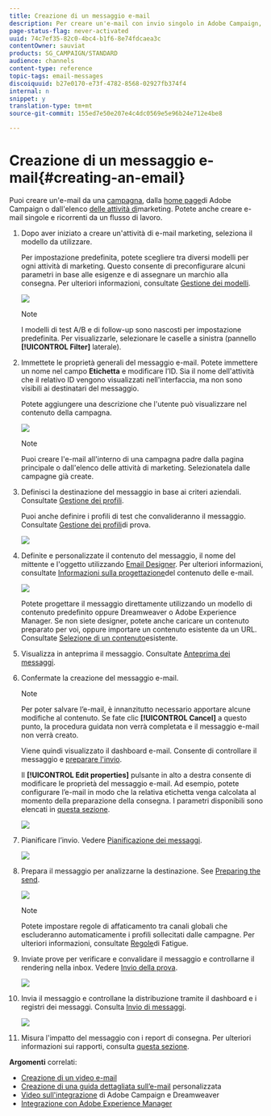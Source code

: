 ```yaml
---
title: Creazione di un messaggio e-mail
description: Per creare un'e-mail con invio singolo in Adobe Campaign, procedi come indicato di seguito.
page-status-flag: never-activated
uuid: 74c7ef35-82c0-4bc4-b1f6-8e74fdcaea3c
contentOwner: sauviat
products: SG_CAMPAIGN/STANDARD
audience: channels
content-type: reference
topic-tags: email-messages
discoiquuid: b27e0170-e73f-4782-8568-02927fb374f4
internal: n
snippet: y
translation-type: tm+mt
source-git-commit: 155ed7e50e207e4c4dc0569e5e96b24e712e4be8

---
```



# Creazione di un messaggio e-mail{#creating-an-email}

Puoi creare un&#39;e-mail da una [campagna](../../start/using/marketing-activities.md#creating-a-marketing-activity), dalla [home page](../../start/using/interface-description.md#home-page)di Adobe Campaign o dall&#39;elenco [delle attività di](../../start/using/marketing-activities.md#about-marketing-activities)marketing. Potete anche creare e-mail singole e ricorrenti da un flusso di lavoro.

1. Dopo aver iniziato a creare un&#39;attività di e-mail marketing, seleziona il modello da utilizzare.

   Per impostazione predefinita, potete scegliere tra diversi modelli per ogni attività di marketing. Questo consente di preconfigurare alcuni parametri in base alle esigenze e di assegnare un marchio alla consegna. Per ulteriori informazioni, consultate [Gestione dei modelli](../../start/using/marketing-activity-templates.md).

   ![](assets/email_creation_1.png)

   >[!NOTE]
   >
   >I modelli di test A/B e di follow-up sono nascosti per impostazione predefinita. Per visualizzarle, selezionare le caselle a sinistra (pannello **[!UICONTROL Filter]** laterale).

1. Immettete le proprietà generali del messaggio e-mail. Potete immettere un nome nel campo **Etichetta** e modificare l’ID. Sia il nome dell&#39;attività che il relativo ID vengono visualizzati nell&#39;interfaccia, ma non sono visibili ai destinatari del messaggio.

   Potete aggiungere una descrizione che l&#39;utente può visualizzare nel contenuto della campagna.

   ![](assets/email_creation_2.png)

   >[!NOTE]
   >
   >Puoi creare l&#39;e-mail all&#39;interno di una campagna padre dalla pagina principale o dall&#39;elenco delle attività di marketing. Selezionatela dalle campagne già create.

1. Definisci la destinazione del messaggio in base ai criteri aziendali. Consultate [Gestione dei profili](../../audiences/using/about-profiles.md).

   Puoi anche definire i profili di test che convalideranno il messaggio. Consultate [Gestione dei profili](../../audiences/using/managing-test-profiles.md)di prova.

   ![](assets/email_creation_3.png)

1. Definite e personalizzate il contenuto del messaggio, il nome del mittente e l&#39;oggetto utilizzando [Email Designer](../../designing/using/designing-content-in-adobe-campaign.md). Per ulteriori informazioni, consultate [Informazioni sulla progettazione](../../designing/using/designing-content-in-adobe-campaign.md)del contenuto delle e-mail.

   ![](assets/email_creation_4.png)

   Potete progettare il messaggio direttamente utilizzando un modello di contenuto predefinito oppure Dreamweaver o Adobe Experience Manager. Se non siete designer, potete anche caricare un contenuto preparato per voi, oppure importare un contenuto esistente da un URL. Consultate [Selezione di un contenuto](../../designing/using/using-existing-content.md)esistente.

1. Visualizza in anteprima il messaggio. Consultate [Anteprima dei messaggi](../../sending/using/previewing-messages.md).
1. Confermate la creazione del messaggio e-mail.

   >[!NOTE]
   >
   >Per poter salvare l’e-mail, è innanzitutto necessario apportare alcune modifiche al contenuto. Se fate clic **[!UICONTROL Cancel]** a questo punto, la procedura guidata non verrà completata e il messaggio e-mail non verrà creato.

   Viene quindi visualizzato il dashboard e-mail. Consente di controllare il messaggio e [preparare l&#39;invio](../../sending/using/preparing-the-send.md).

   Il **[!UICONTROL Edit properties]** pulsante in alto a destra consente di modificare le proprietà del messaggio e-mail. Ad esempio, potete configurare l’e-mail in modo che la relativa etichetta venga calcolata al momento della preparazione della consegna.  I parametri disponibili sono elencati in [questa sezione](../../administration/using/configuring-email-channel.md#list-of-email-properties).

   ![](assets/delivery_dashboard_2.png)

1. Pianificare l’invio. Vedere [Pianificazione dei messaggi](../../sending/using/about-scheduling-messages.md).

   ![](assets/delivery_planning.png)

1. Prepara il messaggio per analizzarne la destinazione. See [Preparing the send](../../sending/using/confirming-the-send.md).

   ![](assets/preparing_delivery_2.png)

   >[!NOTE]
   >
   >Potete impostare regole di affaticamento tra canali globali che escluderanno automaticamente i profili sollecitati dalle campagne. Per ulteriori informazioni, consultate [Regole](../../sending/using/fatigue-rules.md)di Fatigue.

1. Inviate prove per verificare e convalidare il messaggio e controllarne il rendering nella inbox. Vedere [Invio della prova](../../sending/using/sending-proofs.md).

   ![](assets/bat_select.png)

1. Invia il messaggio e controllane la distribuzione tramite il dashboard e i registri dei messaggi. Consulta [Invio di messaggi](../../sending/using/confirming-the-send.md).

   ![](assets/confirm_delivery.png)

1. Misura l&#39;impatto del messaggio con i report di consegna. Per ulteriori informazioni sui rapporti, consulta [questa sezione](../../reporting/using/about-dynamic-reports.md).

**Argomenti** correlati:

* [Creazione di un video e-mail](https://docs.adobe.com/content/help/en/campaign-learn/campaign-standard-tutorials/getting-started/create-email-from-homepage.html)
* [Creazione di una guida dettagliata sull’e-mail](https://helpx.adobe.com/campaign/kb/acs-get-started-with-emails.html) personalizzata
* [Video sull&#39;integrazione](https://docs.adobe.com/content/help/en/campaign-learn/campaign-standard-tutorials/designing-content/email-designer/dreamweaver-integration.html) di Adobe Campaign e Dreamweaver
* [Integrazione con Adobe Experience Manager](../../integrating/using/integrating-with-experience-manager.md)
